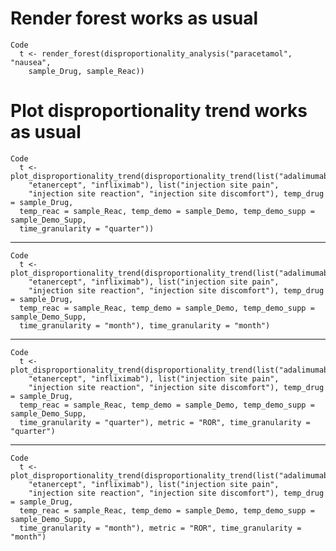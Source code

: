 # Render forest works as usual

    Code
      t <- render_forest(disproportionality_analysis("paracetamol", "nausea",
        sample_Drug, sample_Reac))

# Plot disproportionality trend works as usual

    Code
      t <- plot_disproportionality_trend(disproportionality_trend(list("adalimumab",
        "etanercept", "infliximab"), list("injection site pain",
        "injection site reaction", "injection site discomfort"), temp_drug = sample_Drug,
      temp_reac = sample_Reac, temp_demo = sample_Demo, temp_demo_supp = sample_Demo_Supp,
      time_granularity = "quarter"))

---

    Code
      t <- plot_disproportionality_trend(disproportionality_trend(list("adalimumab",
        "etanercept", "infliximab"), list("injection site pain",
        "injection site reaction", "injection site discomfort"), temp_drug = sample_Drug,
      temp_reac = sample_Reac, temp_demo = sample_Demo, temp_demo_supp = sample_Demo_Supp,
      time_granularity = "month"), time_granularity = "month")

---

    Code
      t <- plot_disproportionality_trend(disproportionality_trend(list("adalimumab",
        "etanercept", "infliximab"), list("injection site pain",
        "injection site reaction", "injection site discomfort"), temp_drug = sample_Drug,
      temp_reac = sample_Reac, temp_demo = sample_Demo, temp_demo_supp = sample_Demo_Supp,
      time_granularity = "quarter"), metric = "ROR", time_granularity = "quarter")

---

    Code
      t <- plot_disproportionality_trend(disproportionality_trend(list("adalimumab",
        "etanercept", "infliximab"), list("injection site pain",
        "injection site reaction", "injection site discomfort"), temp_drug = sample_Drug,
      temp_reac = sample_Reac, temp_demo = sample_Demo, temp_demo_supp = sample_Demo_Supp,
      time_granularity = "month"), metric = "ROR", time_granularity = "month")

